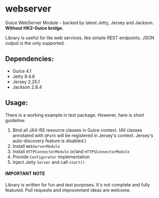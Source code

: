 # webserver
Guice WebServer Module - backed by latest Jetty, Jersey and Jackson. **Without HK2-Guice bridge.**

Library is useful for lite web services, like simple REST endpoints. JSON output is the only supported. 


## Dependencies:
- Guice 4.1
- Jetty 9.4.6
- Jersey 2.25.1
- Jackson 2.8.4

## Usage:

There is a working example in test package. However, here  is short guideline:

1. Bind all JAX-RS resource classes in Guice context. (All classes annotated with `@Path` will be registered in Jersey's context. Jersey's auto-discovery feature is disabled.)
2. Install `WebServerModule`
3. Install `HTTPConnectorModule` or/and `HTTPSConnectorModule`
4. Provide `Configurator` implementation
5. Inject Jetty `Server` and call `start()`

#### IMPORTANT NOTE 
Library is written for fun and test purposes. It's not complete and fully featured. Pull requests and improvement ideas are welcome.
